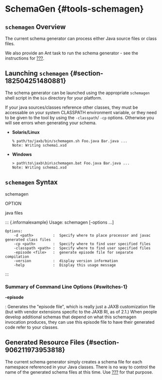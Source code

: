 SchemaGen {#tools-schemagen}
=========

`schemagen` Overview
--------------------

The current schema generator can process either Java source files or
class files.

We also provide an Ant task to run the schema generator - see the
instructions for [???](#tools-schemagen-ant-task).

Launching `schemagen` {#section-182504251480881}
---------------------

The schema generator can be launched using the appropriate `schemagen`
shell script in the `bin` directory for your platform.

If your java sources/classes reference other classes, they must be
accessable on your system CLASSPATH environment variable, or they need
to be given to the tool by using the `-classpath`/ `-cp` options.
Otherwise you will see errors when generating your schema.

-   **Solaris/Linux**

    ``` {.cli}
    % path/to/jaxb/bin/schemagen.sh Foo.java Bar.java ...
    Note: Writing schema1.xsd
    ```

-   **Windows**

    ``` {.cli}
    > path\to\jaxb\bin\schemagen.bat Foo.java Bar.java ...
    Note: Writing schema1.xsd
    ```

`schemagen` Syntax
------------------

schemagen

OPTION

java files

::: {.informalexample}
    Usage: schemagen [-options ...] <java files> 

    Options: 
        -d <path>         :  Specify where to place processor and javac generated class files 
        -cp <path>        :  Specify where to find user specified files  
        -classpath <path> :  Specify where to find user specified files  
        -episode <file>   :  generate episode file for separate compilation
        -version          :  display version information
        -help             :  Display this usage message
:::

### Summary of Command Line Options {#switches-1}

**-episode**

:   Generates the \"episode file\", which is really just a JAXB
    customization file (but with vendor extensions specific to the JAXB
    RI, as of 2.1.) When people develop additional schemas that depend
    on what this schemagen invocation produces, they can use this
    episode file to have their generated code refer to your classes.

Generated Resource Files {#section-906211973953818}
------------------------

The current schema generator simply creates a schema file for each
namespace referenced in your Java classes. There is no way to control
the name of the generated schema files at this time. Use
[???](#tools-schemagen-ant-task) for that purpose.
